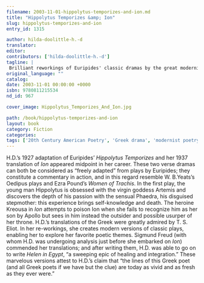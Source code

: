 ```yaml
---
filename: 2003-11-01-hippolytus-temporizes-and-ion.md
title: "Hippolytus Temporizes &amp; Ion"
slug: hippolytus-temporizes-and-ion
entry_id: 1315

author: hilda-doolittle-h.-d
translator: 
editor: 
contributors: ['hilda-doolittle-h.-d']
tagline: |
 Brilliant reworkings of Euripides' classic dramas by the great modernist poet H.D., now available in one volume.
original_language: ""
catalog: 
date: 2003-11-01 00:00:00 +0000 
isbn: 9780811215534
nd_id: 967

cover_image: Hippolytus_Temporizes_And_Ion.jpg

path: /book/hippolytus-temporizes-and-ion
layout: book
category: Fiction
categories: 
tags: ['20th Century American Poetry', 'Greek drama', 'modernist poetry', 'poems']
---
```

H.D.’s 1927 adaptation of Euripides’ *Hippolytus Temporizes* and her 1937 translation of *Ion* appeared midpoint in her career. These two verse dramas can both be considered as “freely adapted” from plays by Euripides; they constitute a commentary in action, and in this regard resemble W. B.Yeats’s Oedipus plays and Ezra Pound’s *Women of Trachis*. In the first play, the young man Hippolytus is obsessed with the virgin goddess Artemis and discovers the depth of his passion with the sensual Phaedra, his disguised stepmother: this experience brings self-knowledge and death. The heroine Kreousa in *Ion* attempts to poison Ion when she fails to recognize him as her son by Apollo but sees in him instead the outsider and possible usurper of her throne. H.D.’s translations of the Greek were greatly admired by T. S. Eliot. In her re-workings, she creates modern versions of classic plays, enabling her to explore her favorite poetic themes. Sigmund Freud (with whom H.D. was undergoing analysis just before she embarked on *Ion*) commended her translations; and after writing them, H.D. was able to go on to write *Helen in Egypt*, “a sweeping epic of healing and integration.” These marvelous versions attest to H.D.’s claim that “the lines of this Greek poet (and all Greek poets if we have but the clue) are today as vivid and as fresh as they ever were.”





